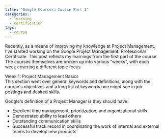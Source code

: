 ```yaml
---
title: "Google Coursera Course Part 1"
categories:
  - learning
  - certification
tags:
  - course
---
```


Recently, as a means of improving my knowledge at Project Management, I've started working on the Google Project Management: Professional Certificate. This post reflects my learnings from the first part of the course. The courses themselves are broken up into various "weeks", with each week covering a different topic focus.  

Week 1: Project Management Basics  
This section went over general keywords and definitions, along with the course's objectives and a long list of keywords one might see in job postings and desired skills.  

Google's definition of a Project Manager is they should have:
- Excellent time management, prioritization, and organizational skills
- Demostrated ability to lead others
- Outstanding communication skills
- Successful track record in coordinating the work of internal and external teams to develop new products


